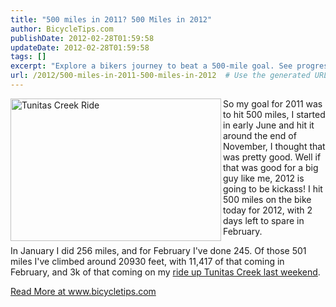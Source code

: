 ```yaml
---
title: "500 miles in 2011? 500 Miles in 2012"
author: BicycleTips.com
publishDate: 2012-02-28T01:59:58
updateDate: 2012-02-28T01:59:58
tags: []
excerpt: "Explore a bikers journey to beat a 500-mile goal. See progression stats, challenging routes like the Tunitas Creek climb, and more!"
url: /2012/500-miles-in-2011-500-miles-in-2012  # Use the generated URL with year
---
```

<p><img style="width: 337px; height: 228px; float: left;" alt="Tunitas Creek Ride" src="https://www.bicycletips.com/Portals/18/Content/2-27-12-Tunitas_337.jpg" align="left" />So my goal for 2011 was to hit 500 miles, I started in early June and hit it around the end of November, I thought that was pretty good. Well if that was good for a big guy like me, 2012 is going to be kickass! I hit 500 miles on the bike today for 2012, with 2 days left to spare in February.</p> <p>In January I did 256 miles, and for February I've done 245. Of those 501 miles I've climbed around 20930 feet, with 11,417 of that coming in February, and 3k of that coming on my <a href="https://app.strava.com/rides/4280953">ride up Tunitas Creek last weekend</a>.</p> <a href="https://www.bicycletips.com/tips/aid/23">Read More at www.bicycletips.com</a>


